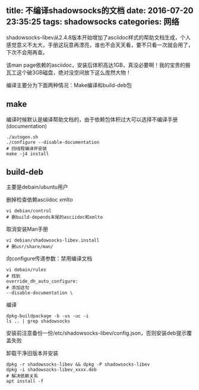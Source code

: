 title: 不编译shadowsocks的文档
date: 2016-07-20 23:35:25
tags: shadowsocks
categories: 网络
---
shadowsocks-libev从2.4.8版本开始增加了asciidoc样式的帮助文档生成，个人感觉意义不太大，手册这玩意再漂亮，谁也不会天天看，要不只看一次就会用了，下次不会用再查。
<!-- more -->
该man page依赖的asciidoc，安装后体积高达1GB，真没必要啊！我的宝贵的搬瓦工这个破3GB磁盘，绝对没空间放下这么庞然大物！

编译主要分为下面两种情况：Make编译和build-deb包

## make

编译时候默认是编译帮助文档的，由于依赖包体积过大可以选择不编译手册(documentation)

	./autogen.sh
	./configure --disable-documentation
	# 四线程编译并安装
	make -j4 install

## build-deb

主要是debain/ubuntu用户

删掉检查依赖asciidoc xmlto

	vi debian/control
	# 删build-depends末尾的asciidoc和xmlto

取消安装Man手册

	vi debian/shadowsocks-libev.install
	# 删usr/share/man/

向configure传递参数：禁用编译文档

	vi debain/rules
	# 找到
	override_dh_auto_configure:
	# 添加这句
	--disable-documentation \

编译

	dpkg-buildpackage -b -us -uc -i
	ls .. | grep shadowsocks

安装前注意备份一份/etc/shadowsocks-libev/config.json，否则安装deb提示覆盖失败

卸载干净旧版本并安装

	dpkg -r shadowsocks-libev && dpkg -P shadowsocks-libev
	dpkg -i shadowsocks-libev_xxxx.deb
	# 解决依赖关系
	apt install -f

